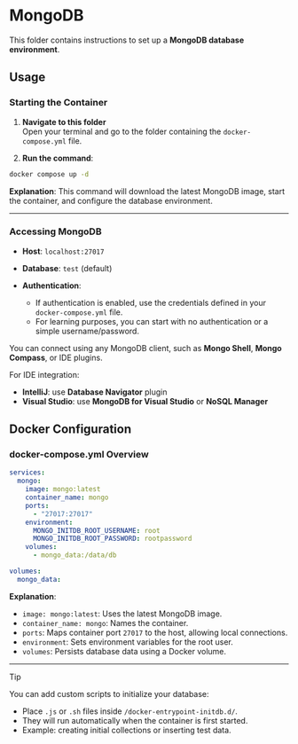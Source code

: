 # MongoDB

This folder contains instructions to set up a **MongoDB database environment**.

## Usage

### Starting the Container

1. **Navigate to this folder**  
   Open your terminal and go to the folder containing the `docker-compose.yml` file.

2. **Run the command**:

```bash
docker compose up -d
  ```

**Explanation**: This command will download the latest MongoDB image, start the container, and configure the database environment.

---

### Accessing MongoDB

* **Host**: `localhost:27017`
* **Database**: `test` (default)
* **Authentication**:

  * If authentication is enabled, use the credentials defined in your `docker-compose.yml` file.
  * For learning purposes, you can start with no authentication or a simple username/password.

You can connect using any MongoDB client, such as **Mongo Shell**, **Mongo Compass**, or IDE plugins.

For IDE integration:

* **IntelliJ**: use **Database Navigator** plugin
* **Visual Studio**: use **MongoDB for Visual Studio** or **NoSQL Manager**

## Docker Configuration

### docker-compose.yml Overview

```yaml
services:
  mongo:
    image: mongo:latest
    container_name: mongo
    ports:
      - "27017:27017"
    environment:
      MONGO_INITDB_ROOT_USERNAME: root
      MONGO_INITDB_ROOT_PASSWORD: rootpassword
    volumes:
      - mongo_data:/data/db

volumes:
  mongo_data:
```

**Explanation**:

* `image: mongo:latest`: Uses the latest MongoDB image.
* `container_name: mongo`: Names the container.
* `ports`: Maps container port `27017` to the host, allowing local connections.
* `environment`: Sets environment variables for the root user.
* `volumes`: Persists database data using a Docker volume.

---

> [!TIP]
>You can add custom scripts to initialize your database:
>* Place `.js` or `.sh` files inside `/docker-entrypoint-initdb.d/`.
>* They will run automatically when the container is first started.
>* Example: creating initial collections or inserting test data.
